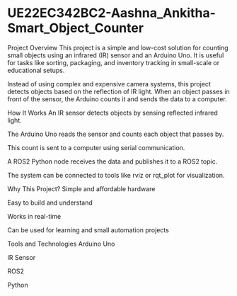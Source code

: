# UE22EC342BC2-Aashna_Ankitha-Smart_Object_Counter

Project Overview
This project is a simple and low-cost solution for counting small objects using an infrared (IR) sensor and an Arduino Uno. It is useful for tasks like sorting, packaging, and inventory tracking in small-scale or educational setups.

Instead of using complex and expensive camera systems, this project detects objects based on the reflection of IR light. When an object passes in front of the sensor, the Arduino counts it and sends the data to a computer.

How It Works
An IR sensor detects objects by sensing reflected infrared light.

The Arduino Uno reads the sensor and counts each object that passes by.

This count is sent to a computer using serial communication.

A ROS2 Python node receives the data and publishes it to a ROS2 topic.

The system can be connected to tools like rviz or rqt_plot for visualization.

Why This Project?
Simple and affordable hardware

Easy to build and understand

Works in real-time

Can be used for learning and small automation projects

Tools and Technologies
Arduino Uno

IR Sensor

ROS2

Python
